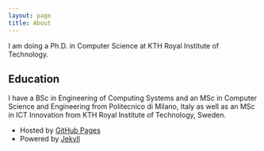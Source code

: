 ```yaml
---
layout: page
title: About
---
```


I am doing a Ph.D. in Computer Science at KTH Royal Institute of Technology.

## Education

I have a BSc in Engineering of Computing Systems and an MSc in Computer Science and Engineering from Politecnico di Milano, Italy as well as an MSc in ICT Innovation from KTH Royal Institute of Technology, Sweden.

* Hosted by [GitHub Pages](https://pages.github.com/)
* Powered by [Jekyll](https://jekyllrb.com/)
